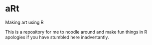 # aRt
Making art using R


This is a repository for me to noodle around and make fun things in R apologies if you have stumbled here inadvertantly. 
